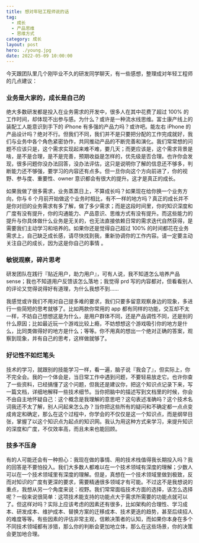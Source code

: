 ```yaml
---
title: 想对年轻工程师说的话
tag:
  - 成长
  - 产品思维
  - 思维方式
category: 成长
layout: post
hero: ./young.jpg
date: 2022-05-09 10:00:00
---
```


今天跟团队里几个刚毕业不久的研发同学聊天，有一些感想，整理成对年轻工程师的几点建议：

### 业务是大家的，成长是自己的

绝大多数研发都是投入在业务需求的开发中，很多人在其中花费了超过 100% 的工作时间，却体现不出参与感。为什么？或许是一种流水线思维。富士康产线上的装配工人能意识到手下的 iPhone 有多强的产品力吗？或许吧。能左右 iPhone 的产品设计吗？绝对不行。但我们不同，我们并不是只要把分配的工作完成就好，我们与业务中各个角色紧密协作，共同推动产品的不断完善和演化。我们常常想的问题不应该只是，这个需求实现起来难不难，要几天；而更应该是，这个需求背景是啥，是不是合理，是不是完善，预期收益是怎样的，优先级是否合理。也许你会发现，很多问题你没办法回答，没办法评估，这只是说明你了解的信息还不够多，判断能力还不够强，要学习的内容还有点多。但一旦你向这个方向前进了，你的视野、参与度、重要性、owner 意识都会有很大的提升。这才是真正的成长。

如果我做了很多需求，业务蒸蒸日上，不算成长吗？如果现在给你换一个业务方向，你与 6 个月前开始做这个业务时相比，有不一样的地方吗？真正的成长并不是你对旧的业务需求有多了解，做了多少需求；而是这段时间里，你的知识深度和广度有没有提升，你的沟通能力、产品意识、思维方式有没有提升。而这些能力的提升与你具体做什么业务是无关的，也无法直接依赖日常的需求迭代自然获得，是需要我们主动学习和培养的。如果你还是觉得自己超过 100% 的时间都花在业务需求上，自己缺乏成长感，请尽快找到我，重新协调你的工作内容。请一定要主动关注自己的成长，因为这是你自己的事情 。

### 敏锐观察，碎片思考

研发团队在践行『贴近用户，助力用户』，可有人说，我不知道怎么培养产品 sense；我也不知道用户反馈该怎么落地；我觉得 prd 写的内容都对，但看看别人的评论又觉得说得好有道理，为什么我想不到……

我感觉或许我们不用对自己提多难的要求，我们只要多留意观察身边的现象，多进行一些简短的思考就够了。比如两款你常用的 app 都有同样的功能，交互却不太一样，不妨自己想想这是为什么，是用户群体不同，还是产品调性不同，还是别的什么原因；比如最近玩一个游戏比较上瘾，不妨想想这个游戏吸引你的地方是什么，比同类做得好的地方是什么；等等。你不用真的想出一个绝对正确的答案，观察到现象，并有自己的思考，这样做就够了。

### 好记性不如烂笔头

技术的学习，就跟别的技能学习一样，看一遍，脑子说『我会了』，但实际上，你不完全会。我的一个体会是，当日常工作中遇到问题，不要轻易放走它。也许你查了一些资料，已经搞懂了这个问题，但我还是建议你，把这个知识点记录下来，写一篇文档，详细地解释一些技术细节。当你把脑中的描述写到文档里的时候，你会不由自主地怀疑自己：这个概念是我理解的意思吧？这句表述准确吗？这个技术名词我还不太了解，别人问起来怎么办？当你把这些所有的疑问和不确定都一点点变成肯定和确定，那么在这个过程中，你学会的不仅仅是这一个知识点，而是纲举目张，掌握了以这个知识点为起点的知识网。我认为用这种方式来学习，来提升知识的深度和广度，不仅效率高，而且未来也能回顾。

### 技多不压身

有的人可能还会有一种担心：我现在做的事情、用的技术栈值得我长期投入吗？我的回答是不要怕投入。我们大多数人都难以在一个技术领域有深度的理解；少数人可以在一个技术领域里有深度的理解。但是，真想在一个技术领域里做到极致，反而对知识的广度有更深的要求，需要精通很多领域才有可能。不过这不是我想说的重点，我想从另一个角度来说：视野。我们常常面临技术方面的选择，该怎么选择呢？一般来说很简单：这项技术能支持的功能点大于需求所需要的功能点就可以了。但这样对吗？实际上应该考虑的因素还有很多，比如架构的合理性、学习成本、研发成本、维护成本、替换方案的迁移成本、技术更迭的趋势，甚至后续招人的难度等等。有些因素的评估非常主观，信赖决策者的认知，而如果你本身在多个不同技术领域都有涉猎，那么你的判断会更加地立体，那么在这些场景，你的决策会更加地合理。
